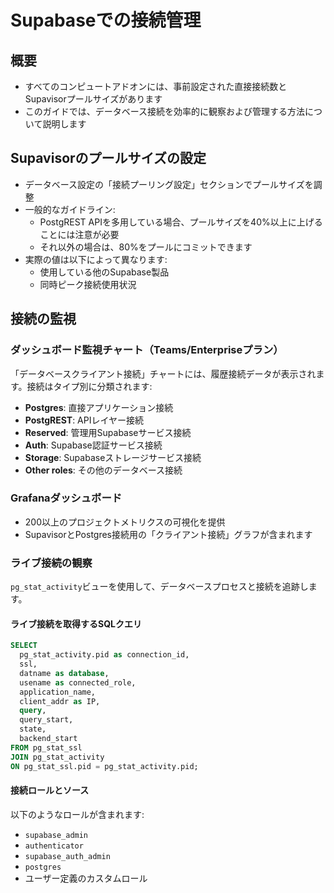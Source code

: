 # Supabaseでの接続管理

## 概要

- すべてのコンピュートアドオンには、事前設定された直接接続数とSupavisorプールサイズがあります
- このガイドでは、データベース接続を効率的に観察および管理する方法について説明します

## Supavisorのプールサイズの設定

- データベース設定の「接続プーリング設定」セクションでプールサイズを調整
- 一般的なガイドライン:
  - PostgREST APIを多用している場合、プールサイズを40%以上に上げることには注意が必要
  - それ以外の場合は、80%をプールにコミットできます
- 実際の値は以下によって異なります:
  - 使用している他のSupabase製品
  - 同時ピーク接続使用状況

## 接続の監視

### ダッシュボード監視チャート（Teams/Enterpriseプラン）

「データベースクライアント接続」チャートには、履歴接続データが表示されます。接続はタイプ別に分類されます:
- **Postgres**: 直接アプリケーション接続
- **PostgREST**: APIレイヤー接続
- **Reserved**: 管理用Supabaseサービス接続
- **Auth**: Supabase認証サービス接続
- **Storage**: Supabaseストレージサービス接続
- **Other roles**: その他のデータベース接続

### Grafanaダッシュボード

- 200以上のプロジェクトメトリクスの可視化を提供
- SupavisorとPostgres接続用の「クライアント接続」グラフが含まれます

### ライブ接続の観察

`pg_stat_activity`ビューを使用して、データベースプロセスと接続を追跡します。

#### ライブ接続を取得するSQLクエリ

```sql
SELECT
  pg_stat_activity.pid as connection_id,
  ssl,
  datname as database,
  usename as connected_role,
  application_name,
  client_addr as IP,
  query,
  query_start,
  state,
  backend_start
FROM pg_stat_ssl
JOIN pg_stat_activity
ON pg_stat_ssl.pid = pg_stat_activity.pid;
```

#### 接続ロールとソース

以下のようなロールが含まれます:
- `supabase_admin`
- `authenticator`
- `supabase_auth_admin`
- `postgres`
- ユーザー定義のカスタムロール

